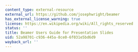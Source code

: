 ```yaml
---
content_type: external-resource
external_url: https://github.com/josephwright/beamer
has_external_license_warning: true
license: https://en.wikipedia.org/wiki/All_rights_reserved
status: ''
title: Beamer Users Guide for Presentation Slides
uid: 52a98701-c936-445a-8ce0-6f031e5bd6d9
wayback_url: ''
---
```

